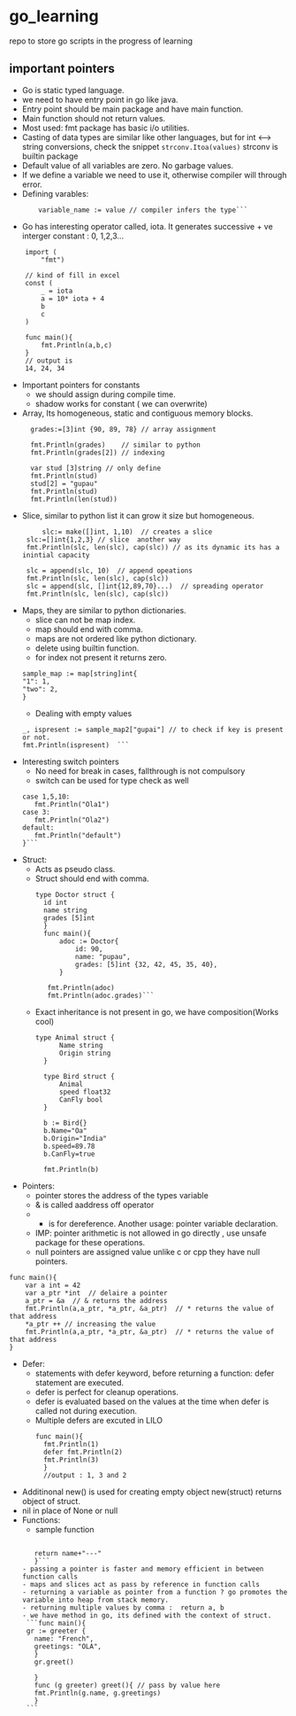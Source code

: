 # go_learning
repo to store go scripts in the progress of learning

## important pointers
- Go is static typed language.
- we need to have entry point in go like java.
- Entry point should be main package and have main function.
- Main function should not return values.
- Most used: fmt package has basic i/o utilities.
- Casting of data types are similar like other languages, but for int <--> string conversions, check the snippet
  `strconv.Itoa(values)` strconv is builtin package
- Default value of all variables are zero. No garbage values.
- If we define a variable we need to use it, otherwise compiler will through error.
- Defining varables:
   ``` var variable_name type = value // we are defining expicitly
       variable_name := value // compiler infers the type```
-  Go has interesting operator called, iota. It generates successive + ve interger constant : 0, 1,2,3...
```package main
	import (
		"fmt")

	// kind of fill in excel
	const (
		_ = iota
		a = 10* iota + 4
		b
		c
	)

	func main(){
		fmt.Println(a,b,c)
	}
	// output is 
	14, 24, 34 
```
- Important pointers for constants
    - we should assign during compile time.
    - shadow works for constant ( we can overwrite)
- Array, Its homogeneous, static and contiguous memory blocks.
  ```
  	grades:=[3]int {90, 89, 78} // array assignment 
	
	fmt.Println(grades)    // similar to python
	fmt.Println(grades[2]) // indexing 
	
	var stud [3]string // only define 
	fmt.Println(stud)
	stud[2] = "gupau"
	fmt.Println(stud)
	fmt.Println(len(stud))
	```
 - Slice, similar to python list it can grow  it size but homogeneous.
   ```
        slc:= make([]int, 1,10)  // creates a slice
	slc:=[]int{1,2,3} // slice  another way
	fmt.Println(slc, len(slc), cap(slc)) // as its dynamic its has a inintial capacity	
	
	slc = append(slc, 10)  // append opeations
	fmt.Println(slc, len(slc), cap(slc))	
	slc = append(slc, []int{12,89,70}...)  // spreading operator
	fmt.Println(slc, len(slc), cap(slc))	
	```
 - Maps, they are similar to python dictionaries.
    - slice can not be map index.
    - map should end with comma.
    - maps are not ordered like python dictionary.
    - delete using builtin function.
    - for index not present it returns zero.
    ```	// initializtion
	sample_map := map[string]int{
	"1": 1,
	"two": 2,
	} 
	```
     - Dealing with empty values
     ```
     _, ispresent := sample_map2["gupai"] // to check if key is present or not.
	fmt.Println(ispresent)	```
 - Interesting switch pointers
     -  No need for break in cases, fallthrough is not compulsory
     -  switch can be used for type check as well 
     ```switch(i){
	case 1,5,10:
		fmt.Println("Ola1")
	case 3:
		fmt.Println("Ola2")
	default:
		fmt.Println("default")
	}```
 - Struct:
    - Acts as pseudo class.
    - Struct should end with comma.
      ```
      type Doctor struct {
		id int
		name string
		grades [5]int
		}
		func main(){
			adoc := Doctor{
				id: 90,
				name: "pupau",
				grades: [5]int {32, 42, 45, 35, 40},
			}

		 fmt.Println(adoc)
		 fmt.Println(adoc.grades)```
    - Exact inheritance is not present in go, we have composition(Works cool)
      ```
      type Animal struct {
			Name string
			Origin string
		}

		type Bird struct {
			Animal
			speed float32
			CanFly bool
		}

		b := Bird{}
		b.Name="Oa"
		b.Origin="India"
		b.speed=89.78
		b.CanFly=true

		fmt.Println(b)
      ```
 - Pointers:
     - pointer stores the address of the types variable
     - & is called aaddress off operator
     - * is for dereference. Another usage: pointer variable declaration.
     - IMP: pointer arithmetic is not allowed in go directly , use unsafe package for these operations.
     - null pointers are assigned value <nil> unlike c or cpp they have null pointers.
	
```
func main(){
	var a int = 42
	var a_ptr *int  // delaire a pointer
	a_ptr = &a  // & returns the address
	fmt.Println(a,a_ptr, *a_ptr, &a_ptr)  // * returns the value of that address
	*a_ptr ++ // increasing the value 
	fmt.Println(a,a_ptr, *a_ptr, &a_ptr)  // * returns the value of that address
}
```
- Defer:
    - statements with defer keyword, before returning a function: defer statement are executed.
    - defer is perfect for cleanup operations.
    - defer is evaluated based on the values at the time when defer is called not during execution.
    - Multiple defers are excuted in LILO
      ```
      func main(){
		fmt.Println(1)
		defer fmt.Println(2)
		fmt.Println(3)
		}
		//output : 1, 3 and 2
      ```
- Additinonal new() is used for creating empty object new(struct) returns object of struct.
- nil in place of None or null
- Functions:
    - sample function
	 ```func test(name string) string{
	 
		return name+"---"
		}```
    - passing a pointer is faster and memory efficient in between function calls
    - maps and slices act as pass by reference in function calls
    - returning a variable as pointer from a function ? go promotes the variable into heap from stack memory.
    - returning multiple values by comma :  return a, b
    - we have method in go, its defined with the context of struct.
      ```func main(){
      gr := greeter { 
		name: "French",
		greetings: "OLA",
		}
		gr.greet() 

		}
		func (g greeter) greet(){ // pass by value here 
		fmt.Println(g.name, g.greetings)
		}
      ```
